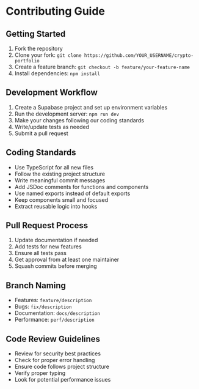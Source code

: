 # Contributing Guide

## Getting Started

1. Fork the repository
2. Clone your fork: `git clone https://github.com/YOUR_USERNAME/crypto-portfolio`
3. Create a feature branch: `git checkout -b feature/your-feature-name`
4. Install dependencies: `npm install`

## Development Workflow

1. Create a Supabase project and set up environment variables
2. Run the development server: `npm run dev`
3. Make your changes following our coding standards
4. Write/update tests as needed
5. Submit a pull request

## Coding Standards

- Use TypeScript for all new files
- Follow the existing project structure
- Write meaningful commit messages
- Add JSDoc comments for functions and components
- Use named exports instead of default exports
- Keep components small and focused
- Extract reusable logic into hooks

## Pull Request Process

1. Update documentation if needed
2. Add tests for new features
3. Ensure all tests pass
4. Get approval from at least one maintainer
5. Squash commits before merging

## Branch Naming

- Features: `feature/description`
- Bugs: `fix/description`
- Documentation: `docs/description`
- Performance: `perf/description`

## Code Review Guidelines

- Review for security best practices
- Check for proper error handling
- Ensure code follows project structure
- Verify proper typing
- Look for potential performance issues